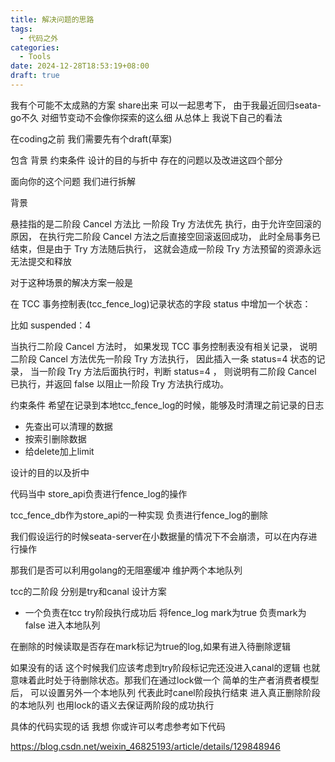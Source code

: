 ```yaml
---
title: 解决问题的思路
tags:
  - 代码之外
categories:
  - Tools
date: 2024-12-28T18:53:19+08:00
draft: true
---
```

我有个可能不太成熟的方案 share出来 可以一起思考下，
由于我最近回归seata-go不久 
对细节变动不会像你探索的这么细 从总体上 
我说下自己的看法


在coding之前 我们需要先有个draft(草案)

包含 背景 约束条件 设计的目的与折中 存在的问题以及改进这四个部分


面向你的这个问题 我们进行拆解



背景

悬挂指的是二阶段 Cancel 方法比 一阶段 Try 方法优先
执行，由于允许空回滚的原因，
在执行完二阶段 Cancel 方法之后直接空回滚返回成功，
此时全局事务已结束，但是由于 Try 方法随后执行，
这就会造成一阶段 Try 方法预留的资源永远无法提交和释放


对于这种场景的解决方案一般是

在 TCC 事务控制表(tcc_fence_log)记录状态的字段
 status 中增加一个状态：

比如 suspended：4

当执行二阶段 Cancel 方法时，
如果发现 TCC 事务控制表没有相关记录，
说明二阶段 Cancel 方法优先一阶段 Try 方法执行，
因此插入一条 status=4 状态的记录，
当一阶段 Try 方法后面执行时，判断 status=4 ，
则说明有二阶段 Cancel 已执行，并返回 false 
以阻止一阶段 Try 方法执行成功。


约束条件 
希望在记录到本地tcc_fence_log的时候，能够及时清理之前记录的日志

 - 先查出可以清理的数据
 - 按索引删除数据
- 给delete加上limit


设计的目的以及折中

代码当中 store_api负责进行fence_log的操作

tcc_fence_db作为store_api的一种实现
负责进行fence_log的删除

我们假设运行的时候seata-server在小数据量的情况下不会崩溃，可以在内存进行操作

那我们是否可以利用golang的无阻塞缓冲 维护两个本地队列

tcc的二阶段 分别是try和canal
设计方案
 - 一个负责在tcc try阶段执行成功后 
 将fence_log mark为true 负责mark为false 进入本地队列


 在删除的时候读取是否存在mark标记为true的log,如果有进入待删除逻辑

 如果没有的话 这个时候我们应该考虑到try阶段标记完还没进入canal的逻辑
 也就意味着此时处于待删除状态。那我们在通过lock做一个
 简单的生产者消费者模型后， 可以设置另外一个本地队列
 代表此时canel阶段执行结束 进入真正删除阶段的本地队列
 也用lock的语义去保证两阶段的成功执行

 具体的代码实现的话 我想 你或许可以考虑参考如下代码

 https://blog.csdn.net/weixin_46825193/article/details/129848946
